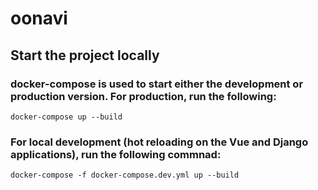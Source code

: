 # oonavi

## Start the project locally


### docker-compose is used to start either the development or production version. For production, run the following:
```
docker-compose up --build
```

### For local development (hot reloading on the Vue and Django applications), run the following commnad:
```
docker-compose -f docker-compose.dev.yml up --build
```

